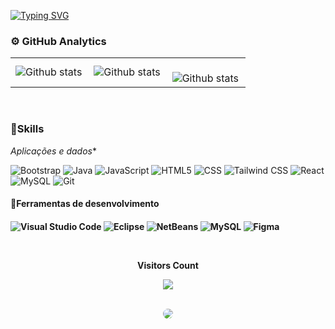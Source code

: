 [![Typing SVG](https://readme-typing-svg.herokuapp.com/?color=483D8B&size=35&center=true&vCenter=true&width=1000&lines=Bem+vindo;+:%29)](https://git.io/typing-svg)


### ⚙️ GitHub Analytics

<table>
  <tr>
    <td>
       <img align="left" src="https://github-readme-stats.vercel.app/api?username=YuriSantiago&theme=dark&hide_border=false&include_all_commits=true&count_private=true" alt="Github stats" />
      </td>
    <td>
<img align="left" src="https://github-readme-stats.vercel.app/api/top-langs/?username=YuriSantiag&theme=dark&hide_border=false&include_all_commits=true&count_private=true&layout=compact" alt="Github stats" />
  </td>
    <td>
<br/>
<img align="left" src="https://github-readme-streak-stats.herokuapp.com/?user=YuriSantiag&theme=dark&hide_border=false" alt="Github stats" />
 </td>
  </tr>
</table><br/>





<h3>🚀Skills</h3>

*Aplicações e dados**

![Bootstrap](https://img.shields.io/badge/-Bootstrap-333333?style=flat&logo=Bootstrap&logoColor=563D7C)
![Java](https://img.shields.io/badge/-Java-333333?style=flat&logo=Java&logoColor=007396)
![JavaScript](https://img.shields.io/badge/-JavaScript-333333?style=flat&logo=javascript)
![HTML5](https://img.shields.io/badge/-HTML5-333333?style=flat&logo=HTML5)
![CSS](https://img.shields.io/badge/-CSS-333333?style=flat&logo=CSS3&logoColor=1572B6)
![Tailwind CSS](https://img.shields.io/badge/-Tailwind%20CSS-333333?style=flat&logo=Tailwind%20CSS&logoColor=38B2AC)
![React](https://img.shields.io/badge/-React-333333?style=flat&logo=react)
![MySQL](https://img.shields.io/badge/-MySQL-333333?style=flat&logo=mysql)
![Git](https://img.shields.io/badge/-Git-333333?style=flat&logo=git)

<h4>🔧Ferramentas de desenvolvimento<h4/>

![Visual Studio Code](https://img.shields.io/badge/-Visual%20Studio%20Code-333333?style=flat&logo=visual-studio-code&logoColor=007ACC)
![Eclipse](https://img.shields.io/badge/-Eclipse-333333?style=flat&logo=eclipse-ide&logoColor=2C2255)
![NetBeans](https://img.shields.io/badge/-NetBeans-333333?style=flat&logo=netbeans&logoColor=2C2255)
![MySQL](https://img.shields.io/badge/-MySQL-333333?style=flat&logo=mysql&logoColor=2C2255)
![Figma](https://img.shields.io/badge/-Figma-333333?style=flat&logo=figma&logoColor=007ACC)






<div align="center">
<br><p align="centre"><b>Visitors Count</b></p>  
<p align="center"><img align="center" src="https://profile-counter.glitch.me/{yurisantiag}/count.svg" /></p> 
<br>
</div>


<div align="center"> 
<a href="https://www.linkedin.com/in/yuri-santiago-279320270" target="_blank"><img src="https://img.shields.io/badge/-LinkedIn-%230077B5?style=for-the-badge&logo=linkedin&logoColor=white" style="border-radius: 30px" target="_blank"></a> 
 </div>
